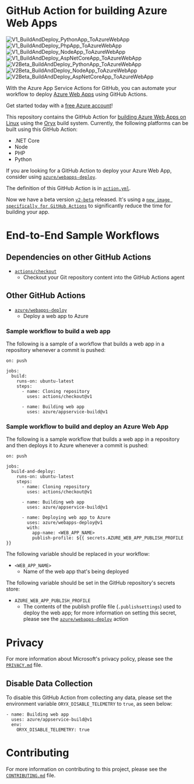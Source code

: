 # GitHub Action for building Azure Web Apps

![V1_BuildAndDeploy_PythonApp_ToAzureWebApp](https://github.com/MicrosoftOryx/githubactions-samples/workflows/V1_BuildAndDeploy_PythonApp_ToAzureWebApp/badge.svg?branch=master)
![V1_BuildAndDeploy_PhpApp_ToAzureWebApp](https://github.com/MicrosoftOryx/githubactions-samples/workflows/V1_BuildAndDeploy_PhpApp_ToAzureWebApp/badge.svg?branch=master)
![V1_BuildAndDeploy_NodeApp_ToAzureWebApp](https://github.com/MicrosoftOryx/githubactions-samples/workflows/V1_BuildAndDeploy_NodeApp_ToAzureWebApp/badge.svg?branch=master)
![V1_BuildAndDeploy_AspNetCoreApp_ToAzureWebApp](https://github.com/MicrosoftOryx/githubactions-samples/workflows/V1_BuildAndDeploy_AspNetCoreApp_ToAzureWebApp/badge.svg?branch=master)
![V2Beta_BuildAndDeploy_PythonApp_ToAzureWebApp](https://github.com/MicrosoftOryx/githubactions-samples/workflows/V2Beta_BuildAndDeploy_PythonApp_ToAzureWebApp/badge.svg?branch=master)
![V2Beta_BuildAndDeploy_NodeApp_ToAzureWebApp](https://github.com/MicrosoftOryx/githubactions-samples/workflows/V2Beta_BuildAndDeploy_NodeApp_ToAzureWebApp/badge.svg?branch=master)
![V2Beta_BuildAndDeploy_AspNetCoreApp_ToAzureWebApp](https://github.com/MicrosoftOryx/githubactions-samples/workflows/V2Beta_BuildAndDeploy_AspNetCoreApp_ToAzureWebApp/badge.svg?branch=master)

With the Azure App Service Actions for GitHub, you can automate your workflow to deploy [Azure Web Apps](https://azure.microsoft.com/en-us/services/app-service/web/) using GitHub Actions.

Get started today with a [free Azure account](https://azure.com/free/open-source)!

This repository contains the GitHub Action for [building Azure Web Apps on Linux](./action.yml) using the [Oryx](https://github.com/microsoft/Oryx) build system. Currently, the following platforms can be built using this GitHub Action:

- .NET Core
- Node
- PHP
- Python

If you are looking for a GitHub Action to deploy your Azure Web App, consider using [`azure/webapps-deploy`](https://github.com/Azure/webapps-deploy).

The definition of this GitHub Action is in [`action.yml`](./action.yml).

Now we have a beta version [`v2-beta`](https://github.com/Azure/appservice-build/tree/v2-beta) released. It's using a [`new image specifically for GitHub Actions`](https://github.com/microsoft/Oryx/blob/master/images/build/GitHubActions.Dockerfile
) to significantly reduce the time for building your app.

# End-to-End Sample Workflows

## Dependencies on other GitHub Actions

- [`actions/checkout`](https://github.com/actions/checkout)
  - Checkout your Git repository content into the GitHub Actions agent

## Other GitHub Actions

- [`azure/webapps-deploy`](https://github.com/Azure/webapps-deploy)
  - Deploy a web app to Azure

### Sample workflow to build a web app

The following is a sample of a workflow that builds a web app in a repository whenever a commit is pushed:

```
on: push

jobs:
  build:
    runs-on: ubuntu-latest
    steps:
      - name: Cloning repository
        uses: actions/checkout@v1

      - name: Building web app
        uses: azure/appservice-build@v1
```

### Sample workflow to build and deploy an Azure Web App

The following is a sample workflow that builds a web app in a repository and then deploys it to Azure whenever a commit is pushed:

```
on: push

jobs:
  build-and-deploy:
    runs-on: ubuntu-latest
    steps:
      - name: Cloning repository
        uses: actions/checkout@v1

      - name: Building web app
        uses: azure/appservice-build@v1

      - name: Deploying web app to Azure
        uses: azure/webapps-deploy@v1
        with:
          app-name: <WEB_APP_NAME>
          publish-profile: ${{ secrets.AZURE_WEB_APP_PUBLISH_PROFILE }}
```

The following variable should be replaced in your workflow:

- `<WEB_APP_NAME>`
    - Name of the web app that's being deployed

The following variable should be set in the GitHub repository's secrets store:

- `AZURE_WEB_APP_PUBLISH_PROFILE`
    - The contents of the publish profile file (`.publishsettings`) used to deploy the web app; for more information on setting this secret, please see the [`azure/webapps-deploy`](https://github.com/Azure/webapps-deploy) action

# Privacy

For more information about Microsoft's privacy policy, please see the [`PRIVACY.md`](./PRIVACY.md) file.

## Disable Data Collection

To disable this GitHub Action from collecting any data, please set the environment variable `ORYX_DISABLE_TELEMETRY` to `true`, as seen below:

```
- name: Building web app
  uses: azure/appservice-build@v1
  env:
    ORYX_DISABLE_TELEMETRY: true
```

# Contributing

For more information on contributing to this project, please see the [`CONTRIBUTING.md`](./CONTRIBUTING.md) file.